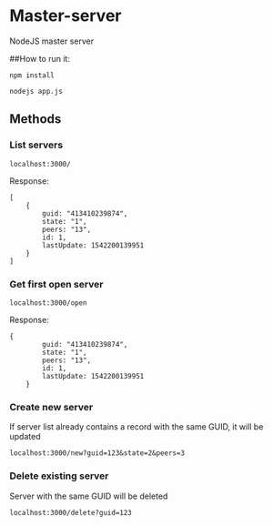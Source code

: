 # Master-server
NodeJS master server

##How to run it:
```
npm install

nodejs app.js
```

## Methods

### List servers

```
localhost:3000/
```

Response:
```
[
    {
        guid: "413410239874",
        state: "1",
        peers: "13",
        id: 1,
        lastUpdate: 1542200139951
    }
]
```


### Get first open server
```
localhost:3000/open
```

Response:
```
{
        guid: "413410239874",
        state: "1",
        peers: "13",
        id: 1,
        lastUpdate: 1542200139951
    }
```

### Create new server
If server list already contains a record with the same GUID, it will be updated
```
localhost:3000/new?guid=123&state=2&peers=3
```

### Delete existing server
Server with the same GUID will be deleted
```
localhost:3000/delete?guid=123
```